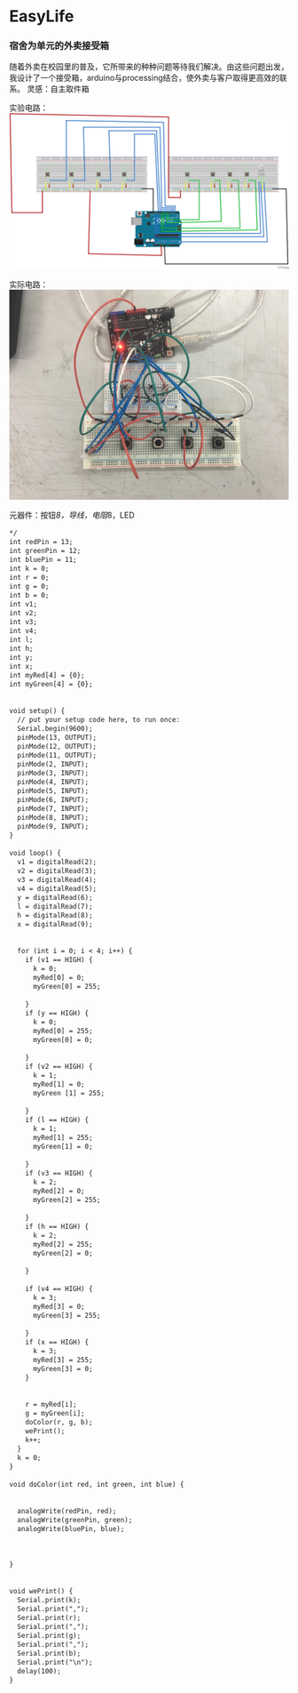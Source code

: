 # EasyLife
### 宿舍为单元的外卖接受箱
  随着外卖在校园里的普及，它所带来的种种问题等待我们解决。由这些问题出发，我设计了一个接受箱，arduino与processing结合，使外卖与客户取得更高效的联系。
灵感：自主取件箱

实验电路：
![arduino-EasyLife-1-The-experimental-circuit](https://github.com/Em7999/EasyLife/blob/master/EasyLife_bb.png)

实际电路：
![arduino-EasyLife-2-The-experimental-circuit](https://github.com/Em7999/EasyLife/blob/master/EasyLife_20180708094622.png)

元器件：按钮*8，导线，电阻*8，LED
```
*/
int redPin = 13;
int greenPin = 12;
int bluePin = 11;
int k = 0;
int r = 0;
int g = 0;
int b = 0;
int v1;
int v2;
int v3;
int v4;
int l;
int h;
int y;
int x;
int myRed[4] = {0};
int myGreen[4] = {0};


void setup() {
  // put your setup code here, to run once:
  Serial.begin(9600);
  pinMode(13, OUTPUT);
  pinMode(12, OUTPUT);
  pinMode(11, OUTPUT);
  pinMode(2, INPUT);
  pinMode(3, INPUT);
  pinMode(4, INPUT);
  pinMode(5, INPUT);
  pinMode(6, INPUT);
  pinMode(7, INPUT);
  pinMode(8, INPUT);
  pinMode(9, INPUT);
}

void loop() {
  v1 = digitalRead(2);
  v2 = digitalRead(3);
  v3 = digitalRead(4);
  v4 = digitalRead(5);
  y = digitalRead(6);
  l = digitalRead(7);
  h = digitalRead(8);
  x = digitalRead(9);


  for (int i = 0; i < 4; i++) {
    if (v1 == HIGH) {
      k = 0;
      myRed[0] = 0;
      myGreen[0] = 255;

    }
    if (y == HIGH) {
      k = 0;
      myRed[0] = 255;
      myGreen[0] = 0;

    }
    if (v2 == HIGH) {
      k = 1;
      myRed[1] = 0;
      myGreen [1] = 255;

    }
    if (l == HIGH) {
      k = 1;
      myRed[1] = 255;
      myGreen[1] = 0;

    }
    if (v3 == HIGH) {
      k = 2;
      myRed[2] = 0;
      myGreen[2] = 255;

    }
    if (h == HIGH) {
      k = 2;
      myRed[2] = 255;
      myGreen[2] = 0;

    }

    if (v4 == HIGH) {
      k = 3;
      myRed[3] = 0;
      myGreen[3] = 255;

    }
    if (x == HIGH) {
      k = 3;
      myRed[3] = 255;
      myGreen[3] = 0;
    }


    r = myRed[i];
    g = myGreen[i];
    doColor(r, g, b);
    wePrint();
    k++;
  }
  k = 0;
}

void doColor(int red, int green, int blue) {


  analogWrite(redPin, red);
  analogWrite(greenPin, green);
  analogWrite(bluePin, blue);



}


void wePrint() {
  Serial.print(k);
  Serial.print(",");
  Serial.print(r);
  Serial.print(",");
  Serial.print(g);
  Serial.print(",");
  Serial.print(b);
  Serial.print("\n");
  delay(100);
}

```
